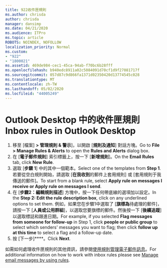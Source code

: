 ```yaml
---
title: 922收件匣規則
ms.author: chrisda
author: chrisda
manager: dansimp
ms.date: 04/21/2020
ms.audience: ITPro
ms.topic: article
ROBOTS: NOINDEX, NOFOLLOW
localization_priority: Normal
ms.custom:
- "922"
- "1800021"
ms.assetid: 469de984-cec1-45ca-94ab-f70bc6b28fff
ms.openlocfilehash: b940edc8911a02c5084091d70cf1d9f27081717f
ms.sourcegitcommit: 057d87c9d866fa1371d02350420d13774545c028
ms.translationtype: MT
ms.contentlocale: zh-TW
ms.lasthandoff: 05/02/2020
ms.locfileid: "44005249"
---
```

# <a name="inbox-rules-in-outlook-desktop"></a><span data-ttu-id="316e9-102">Outlook Desktop 中的收件匣規則</span><span class="sxs-lookup"><span data-stu-id="316e9-102">Inbox rules in Outlook Desktop</span></span>

1. <span data-ttu-id="316e9-103">移至 [檔案] **> 管理規則 & 警示**]，以開啟 [**規則及通知**] 對話方塊。</span><span class="sxs-lookup"><span data-stu-id="316e9-103">Go to **File > Manage Rules & Alerts** to open the **Rules and Alerts** dialog box.</span></span>
2. <span data-ttu-id="316e9-104">在 [**電子郵件規則**] 索引標籤上，按一下 [**新增規則**]。</span><span class="sxs-lookup"><span data-stu-id="316e9-104">On the **Email Rules** tab, click **New Rule**.</span></span>
3. <span data-ttu-id="316e9-105">選取 [**步驟 1**] 中的其中一個範本。</span><span class="sxs-lookup"><span data-stu-id="316e9-105">Select one of the templates from **Step 1**.</span></span> <span data-ttu-id="316e9-106">若要從空白規則開始，請選取 [**在我收到**的郵件上套用規則] 或 [套用規則于我傳送的郵件]。</span><span class="sxs-lookup"><span data-stu-id="316e9-106">To start from a blank rule, select **Apply rule on messages I receive or Apply rule on messages I send**.</span></span>
4. <span data-ttu-id="316e9-107">在 [**步驟2：編輯規則描述**] 方塊中，按一下任何帶底線的選項加以設定。</span><span class="sxs-lookup"><span data-stu-id="316e9-107">In the **Step 2: Edit the rule description box**, click on any underlined options to set them.</span></span> <span data-ttu-id="316e9-108">例如，如果您在步驟1中選取了 [**旗標為**待處理的郵件]，請按一下 [**人員或公用群組**]，以選取您要旗標的郵件。然後按一下 [**後續追蹤**] 以選取標誌和跟進日期。</span><span class="sxs-lookup"><span data-stu-id="316e9-108">For example, if you selected **Flag messages from someone for follow-up** in Step 1, click **people or public group** to select which senders' messages you want to flag; then click **follow up at this time** to select a flag and a follow-up date.</span></span>
5. <span data-ttu-id="316e9-109">按 [下一步]\*\*\*\*。</span><span class="sxs-lookup"><span data-stu-id="316e9-109">Click **Next**.</span></span>

<span data-ttu-id="316e9-110">如需如何處理收件匣規則的其他資訊，請參閱[使用規則管理電子郵件訊息](https://support.office.com/article/manage-email-messages-by-using-rules-c24f5dea-9465-4df4-ad17-a50704d66c59)。</span><span class="sxs-lookup"><span data-stu-id="316e9-110">For additional information on how to work with inbox rules please see [Manage email messages by using rules](https://support.office.com/article/manage-email-messages-by-using-rules-c24f5dea-9465-4df4-ad17-a50704d66c59).</span></span>
